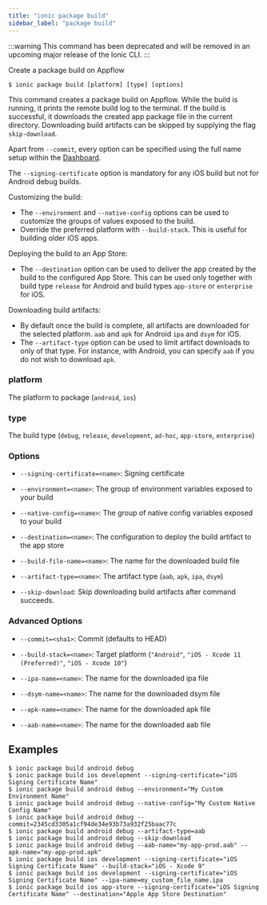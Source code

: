 ```yaml
---
title: "ionic package build"
sidebar_label: "package build"
---
```

<head>
  <title>ionic package build: Create a Package Build on Appflow | Ionic</title>
  <meta name="description" content="The ionic package build command creates a package build on Appflow. If it is successful, it downloads the created app package file in the current directory." />
</head>

:::warning
This command has been deprecated and will be removed in an upcoming major release of the Ionic CLI.
:::

Create a package build on Appflow

```shell
$ ionic package build [platform] [type] [options]
```

This command creates a package build on Appflow. While the build is running, it prints the remote build log to the terminal. If the build is successful, it downloads the created app package file in the current directory. Downloading build artifacts can be skipped by supplying the flag `skip-download`.

Apart from `--commit`, every option can be specified using the full name setup within the [Dashboard](https://dashboard.ionicframework.com).

The `--signing-certificate` option is mandatory for any iOS build but not for Android debug builds.

Customizing the build:
- The `--environment` and `--native-config` options can be used to customize the groups of values exposed to the build.
- Override the preferred platform with `--build-stack`. This is useful for building older iOS apps.

Deploying the build to an App Store:
- The `--destination` option can be used to deliver the app created by the build to the configured App Store. This can be used only together with build type `release` for Android and build types `app-store` or `enterprise` for iOS.

Downloading build artifacts:
- By default once the build is complete, all artifacts are downloaded for the selected platform. `aab` and `apk` for Android `ipa` and `dsym` for iOS.
- The `--artifact-type` option can be used to limit artifact downloads to only of that type. For instance, with Android, you can specify `aab` if you do not wish to download `apk`.

### platform
The platform to package (`android`, `ios`)


### type
The build type (`debug`, `release`, `development`, `ad-hoc`, `app-store`, `enterprise`)




### Options

 - `--signing-certificate=<name>`: Signing certificate 
      
 - `--environment=<name>`: The group of environment variables exposed to your build 
      
 - `--native-config=<name>`: The group of native config variables exposed to your build 
      
 - `--destination=<name>`: The configuration to deploy the build artifact to the app store 
      
 - `--build-file-name=<name>`: The name for the downloaded build file 
      
 - `--artifact-type=<name>`: The artifact type (`aab`, `apk`, `ipa`, `dsym`) 
      
 - `--skip-download`: Skip downloading build artifacts after command succeeds. 
      


### Advanced Options

 - `--commit=<sha1>`: Commit (defaults to HEAD) 
      
 - `--build-stack=<name>`: Target platform (`"Android"`, `"iOS - Xcode 11 (Preferred)"`, `"iOS - Xcode 10"`) 
      
 - `--ipa-name=<name>`: The name for the downloaded ipa file 
      
 - `--dsym-name=<name>`: The name for the downloaded dsym file 
      
 - `--apk-name=<name>`: The name for the downloaded apk file 
      
 - `--aab-name=<name>`: The name for the downloaded aab file 
      

## Examples

```shell
$ ionic package build android debug
$ ionic package build ios development --signing-certificate="iOS Signing Certificate Name"
$ ionic package build android debug --environment="My Custom Environment Name"
$ ionic package build android debug --native-config="My Custom Native Config Name"
$ ionic package build android debug --commit=2345cd3305a1cf94de34e93b73a932f25baac77c
$ ionic package build android debug --artifact-type=aab
$ ionic package build android debug --skip-download
$ ionic package build android debug --aab-name="my-app-prod.aab" --apk-name="my-app-prod.apk"
$ ionic package build ios development --signing-certificate="iOS Signing Certificate Name" --build-stack="iOS - Xcode 9"
$ ionic package build ios development --signing-certificate="iOS Signing Certificate Name" --ipa-name=my_custom_file_name.ipa
$ ionic package build ios app-store --signing-certificate="iOS Signing Certificate Name" --destination="Apple App Store Destination"
```

